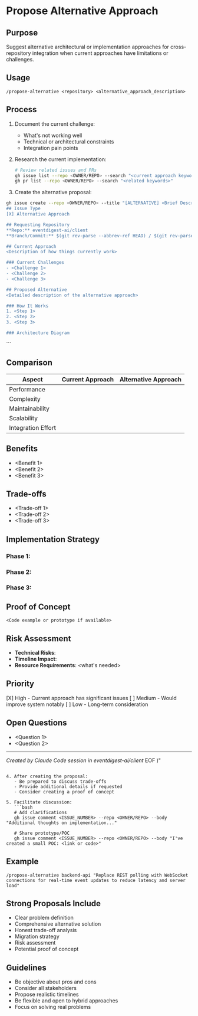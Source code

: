 # Propose Alternative Approach

## Purpose
Suggest alternative architectural or implementation approaches for cross-repository integration when current approaches have limitations or challenges.

## Usage
```
/propose-alternative <repository> <alternative_approach_description>
```

## Process

1. Document the current challenge:
   - What's not working well
   - Technical or architectural constraints
   - Integration pain points

2. Research the current implementation:
   ```bash
   # Review related issues and PRs
   gh issue list --repo <OWNER/REPO> --search "<current approach keywords>"
   gh pr list --repo <OWNER/REPO> --search "<related keywords>"
   ```

3. Create the alternative proposal:

```bash
gh issue create --repo <OWNER/REPO> --title "[ALTERNATIVE] <Brief Description>" --body "$(cat <<'EOF'
## Issue Type
[X] Alternative Approach

## Requesting Repository
**Repo:** eventdigest-ai/client
**Branch/Commit:** $(git rev-parse --abbrev-ref HEAD) / $(git rev-parse --short HEAD)

## Current Approach
<Description of how things currently work>

### Current Challenges
- <Challenge 1>
- <Challenge 2>
- <Challenge 3>

## Proposed Alternative
<Detailed description of the alternative approach>

### How It Works
1. <Step 1>
2. <Step 2>
3. <Step 3>

### Architecture Diagram
```
<ASCII diagram or description of architecture>
```

## Comparison

| Aspect | Current Approach | Alternative Approach |
|--------|-----------------|---------------------|
| Performance | <comparison> | <comparison> |
| Complexity | <comparison> | <comparison> |
| Maintainability | <comparison> | <comparison> |
| Scalability | <comparison> | <comparison> |
| Integration Effort | <comparison> | <comparison> |

## Benefits
- <Benefit 1>
- <Benefit 2>
- <Benefit 3>

## Trade-offs
- <Trade-off 1>
- <Trade-off 2>
- <Trade-off 3>

## Implementation Strategy
### Phase 1: <Initial steps>
### Phase 2: <Migration steps>
### Phase 3: <Completion steps>

## Proof of Concept
```
<Code example or prototype if available>
```

## Risk Assessment
- **Technical Risks**: <risks and mitigations>
- **Timeline Impact**: <estimated impact>
- **Resource Requirements**: <what's needed>

## Priority
[X] High - Current approach has significant issues
[ ] Medium - Would improve system notably
[ ] Low - Long-term consideration

## Open Questions
- <Question 1>
- <Question 2>

---
*Created by Claude Code session in eventdigest-ai/client*
EOF
)"
```

4. After creating the proposal:
   - Be prepared to discuss trade-offs
   - Provide additional details if requested
   - Consider creating a proof of concept

5. Facilitate discussion:
   ```bash
   # Add clarifications
   gh issue comment <ISSUE_NUMBER> --repo <OWNER/REPO> --body "Additional thoughts on implementation..."
   
   # Share prototype/POC
   gh issue comment <ISSUE_NUMBER> --repo <OWNER/REPO> --body "I've created a small POC: <link or code>"
   ```

## Example
```
/propose-alternative backend-api "Replace REST polling with WebSocket connections for real-time event updates to reduce latency and server load"
```

## Strong Proposals Include
- Clear problem definition
- Comprehensive alternative solution
- Honest trade-off analysis
- Migration strategy
- Risk assessment
- Potential proof of concept

## Guidelines
- Be objective about pros and cons
- Consider all stakeholders
- Propose realistic timelines
- Be flexible and open to hybrid approaches
- Focus on solving real problems
